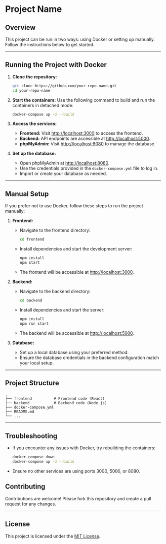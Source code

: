 # Project Name

## Overview
This project can be run in two ways: using Docker or setting up manually. Follow the instructions below to get started.

---

## Running the Project with Docker

1. **Clone the repository:**
   ```bash
   git clone https://github.com/your-repo-name.git
   cd your-repo-name
   ```

2. **Start the containers:**
   Use the following command to build and run the containers in detached mode:
   ```bash
   docker-compose up -d --build
   ```

3. **Access the services:**
   - **Frontend:** Visit [http://localhost:3000](http://localhost:3000) to access the frontend.
   - **Backend:** API endpoints are accessible at [http://localhost:5000](http://localhost:5000).
   - **phpMyAdmin:** Visit [http://localhost:8080](http://localhost:8080) to manage the database.

4. **Set up the database:**
   - Open phpMyAdmin at [http://localhost:8080](http://localhost:8080).
   - Use the credentials provided in the `docker-compose.yml` file to log in.
   - Import or create your database as needed.

---

## Manual Setup

If you prefer not to use Docker, follow these steps to run the project manually:

1. **Frontend:**
   - Navigate to the frontend directory:
     ```bash
     cd frontend
     ```
   - Install dependencies and start the development server:
     ```bash
     npm install
     npm start
     ```
   - The frontend will be accessible at [http://localhost:3000](http://localhost:3000).

2. **Backend:**
   - Navigate to the backend directory:
     ```bash
     cd backend
     ```
   - Install dependencies and start the server:
     ```bash
     npm install
     npm run start
     ```
   - The backend will be accessible at [http://localhost:5000](http://localhost:5000).

3. **Database:**
   - Set up a local database using your preferred method.
   - Ensure the database credentials in the backend configuration match your local setup.

---

## Project Structure
```
.
├── frontend          # Frontend code (React)
├── backend           # Backend code (Node.js)
├── docker-compose.yml
├── README.md
└── ...
```

---

## Troubleshooting
- If you encounter any issues with Docker, try rebuilding the containers:
  ```bash
  docker-compose down
  docker-compose up -d --build
  ```
- Ensure no other services are using ports 3000, 5000, or 8080.

## Contributing
Contributions are welcome! Please fork this repository and create a pull request for any changes.

---

## License
This project is licensed under the [MIT License](LICENSE).
